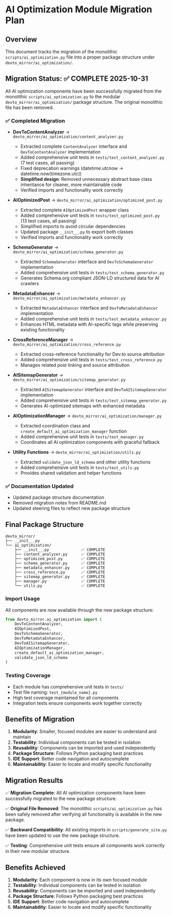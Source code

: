# AI Optimization Module Migration Plan

## Overview

This document tracks the migration of the monolithic `scripts/ai_optimization.py` file into a proper package structure under `devto_mirror/ai_optimization/`.

## Migration Status: ✅ COMPLETE 2025-10-31

All AI optimization components have been successfully migrated from the monolithic `scripts/ai_optimization.py` to the modular `devto_mirror/ai_optimization/` package structure. The original monolithic file has been removed.

### ✅ Completed Migration

- **DevToContentAnalyzer** → `devto_mirror/ai_optimization/content_analyzer.py`
  - Extracted complete `ContentAnalyzer` interface and `DevToContentAnalyzer` implementation
  - Added comprehensive unit tests in `tests/test_content_analyzer.py` (7 test cases, all passing)
  - Fixed deprecation warnings (datetime.utcnow → datetime.now(timezone.utc))
  - **Simplified design**: Removed unnecessary abstract base class inheritance for cleaner, more maintainable code
  - Verified imports and functionality work correctly

- **AIOptimizedPost** → `devto_mirror/ai_optimization/optimized_post.py`
  - Extracted complete `AIOptimizedPost` wrapper class
  - Added comprehensive unit tests in `tests/test_optimized_post.py` (13 test cases, all passing)
  - Simplified imports to avoid circular dependencies
  - Updated package `__init__.py` to export both classes
  - Verified imports and functionality work correctly

- **SchemaGenerator** → `devto_mirror/ai_optimization/schema_generator.py`
  - Extracted `SchemaGenerator` interface and `DevToSchemaGenerator` implementation
  - Added comprehensive unit tests in `tests/test_schema_generator.py`
  - Generates Schema.org compliant JSON-LD structured data for AI crawlers

- **MetadataEnhancer** → `devto_mirror/ai_optimization/metadata_enhancer.py`
  - Extracted `MetadataEnhancer` interface and `DevToMetadataEnhancer` implementation
  - Added comprehensive unit tests in `tests/test_metadata_enhancer.py`
  - Enhances HTML metadata with AI-specific tags while preserving existing functionality

- **CrossReferenceManager** → `devto_mirror/ai_optimization/cross_reference.py`
  - Extracted cross-reference functionality for Dev.to source attribution
  - Added comprehensive unit tests in `tests/test_cross_reference.py`
  - Manages related post linking and source attribution

- **AISitemapGenerator** → `devto_mirror/ai_optimization/sitemap_generator.py`
  - Extracted `AISitemapGenerator` interface and `DevToAISitemapGenerator` implementation
  - Added comprehensive unit tests in `tests/test_sitemap_generator.py`
  - Generates AI-optimized sitemaps with enhanced metadata

- **AIOptimizationManager** → `devto_mirror/ai_optimization/manager.py`
  - Extracted coordination class and `create_default_ai_optimization_manager` function
  - Added comprehensive unit tests in `tests/test_manager.py`
  - Coordinates all AI optimization components with graceful fallback

- **Utility Functions** → `devto_mirror/ai_optimization/utils.py`
  - Extracted `validate_json_ld_schema` and other utility functions
  - Added comprehensive unit tests in `tests/test_utils.py`
  - Provides shared validation and helper functions

### ✅ Documentation Updated

- Updated package structure documentation
- Removed migration notes from README.md
- Updated steering files to reflect new package structure



## Final Package Structure

```plaintext
devto_mirror/
├── __init__.py
└── ai_optimization/
    ├── __init__.py              ✅ COMPLETE
    ├── content_analyzer.py      ✅ COMPLETE
    ├── optimized_post.py        ✅ COMPLETE
    ├── schema_generator.py      ✅ COMPLETE
    ├── metadata_enhancer.py     ✅ COMPLETE
    ├── cross_reference.py       ✅ COMPLETE
    ├── sitemap_generator.py     ✅ COMPLETE
    ├── manager.py               ✅ COMPLETE
    └── utils.py                 ✅ COMPLETE
```

### Import Usage

All components are now available through the new package structure:

```python
from devto_mirror.ai_optimization import (
    DevToContentAnalyzer,
    AIOptimizedPost,
    DevToSchemaGenerator,
    DevToMetadataEnhancer,
    DevToAISitemapGenerator,
    AIOptimizationManager,
    create_default_ai_optimization_manager,
    validate_json_ld_schema
)
```

### Testing Coverage

- Each module has comprehensive unit tests in `tests/`
- Test file naming: `test_{module_name}.py`
- High test coverage maintained for all components
- Integration tests ensure components work together correctly

## Benefits of Migration

1. **Modularity**: Smaller, focused modules are easier to understand and maintain
2. **Testability**: Individual components can be tested in isolation
3. **Reusability**: Components can be imported and used independently
4. **Package Structure**: Follows Python packaging best practices
5. **IDE Support**: Better code navigation and autocomplete
6. **Maintainability**: Easier to locate and modify specific functionality

## Migration Results

✅ **Migration Complete**: All AI optimization components have been successfully migrated to the new package structure.

✅ **Original File Removed**: The monolithic `scripts/ai_optimization.py` has been safely removed after verifying all functionality is available in the new package.

✅ **Backward Compatibility**: All existing imports in `scripts/generate_site.py` have been updated to use the new package structure.

✅ **Testing**: Comprehensive unit tests ensure all components work correctly in their new modular structure.

## Benefits Achieved

1. **Modularity**: Each component is now in its own focused module
2. **Testability**: Individual components can be tested in isolation
3. **Reusability**: Components can be imported and used independently
4. **Package Structure**: Follows Python packaging best practices
5. **IDE Support**: Better code navigation and autocomplete
6. **Maintainability**: Easier to locate and modify specific functionality
